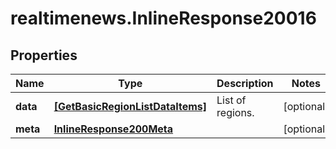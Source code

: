 # realtimenews.InlineResponse20016

## Properties

Name | Type | Description | Notes
------------ | ------------- | ------------- | -------------
**data** | [**[GetBasicRegionListDataItems]**](GetBasicRegionListDataItems.md) | List of regions. | [optional] 
**meta** | [**InlineResponse200Meta**](InlineResponse200Meta.md) |  | [optional] 


